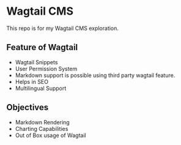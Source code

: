 # Wagtail CMS
This repo is for my Wagtail CMS exploration.

## Feature of Wagtail
- Wagtail Snippets
- User Permission System
- Markdown support is possible using third party wagtail feature.
- Helps in SEO
- Multilingual Support

## Objectives
- Markdown Rendering
- Charting Capabilities
- Out of Box usage of Wagtail
